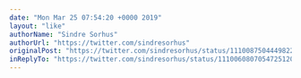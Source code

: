 ```yaml
---
date: "Mon Mar 25 07:54:20 +0000 2019"
layout: "like"
authorName: "Sindre Sorhus"
authorUrl: "https://twitter.com/sindresorhus"
originalPost: "https://twitter.com/sindresorhus/status/1110087504449822725"
inReplyTo: "https://twitter.com/sindresorhus/status/1110060807054725120"
---
```

